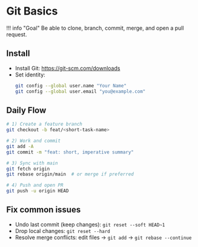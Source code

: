 # Git Basics

!!! info "Goal"
Be able to clone, branch, commit, merge, and open a pull request.

## Install

- Install Git: https://git-scm.com/downloads
- Set identity:
  ```bash
  git config --global user.name "Your Name"
  git config --global user.email "you@example.com"
  ```

## Daily Flow

```bash
# 1) Create a feature branch
git checkout -b feat/<short-task-name>

# 2) Work and commit
git add -A
git commit -m "feat: short, imperative summary"

# 3) Sync with main
git fetch origin
git rebase origin/main  # or merge if preferred

# 4) Push and open PR
git push -u origin HEAD
```

## Fix common issues

- Undo last commit (keep changes): `git reset --soft HEAD~1`
- Drop local changes: `git reset --hard`
- Resolve merge conflicts: edit files → `git add` → `git rebase --continue`
